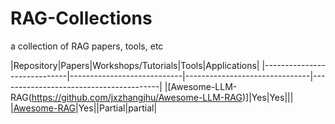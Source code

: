 # RAG-Collections
a collection of RAG papers, tools, etc


|Repository|Papers|Workshops/Tutorials|Tools|Applications|
|-----------------------------|----------------------------|-------------------------------|----------------------------------------|
|[Awesome-LLM-RAG(https://github.com/jxzhangjhu/Awesome-LLM-RAG)]|Yes|Yes|||
|[Awesome-RAG](https://github.com/frutik/Awesome-RAG)|Yes||Partial|partial|
